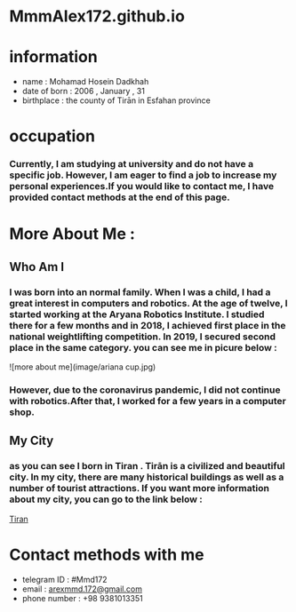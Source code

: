 # MmmAlex172.github.io

# information
- name : Mohamad Hosein Dadkhah
- date of born : 2006 , January , 31
- birthplace : the county of Tirān in Esfahan province
# occupation
### Currently, I am studying at university and do not have a specific job. However, I am eager to find a job to increase my personal experiences.If you would like to contact me, I have provided contact methods at the end of this page.
# More About Me :
## Who Am I
### I was born into an normal family. When I was a child, I had a great interest in computers and robotics. At the age of twelve, I started working at the Aryana Robotics Institute. I studied there for a few months and in 2018, I achieved first place in the national weightlifting competition. In 2019, I secured second place in the same category. you can see me in picure below :

![more about me](image/ariana cup.jpg)

### However, due to the coronavirus pandemic, I did not continue with robotics.After that, I worked for a few years in a computer shop.
## My City
### as you can see I born in Tiran . Tirān is a civilized and beautiful city. In my city, there are many historical buildings as well as a number of tourist attractions. If you want more information about my city, you can go to the link below :
[Tiran](https://fa.wikipedia.org/wiki/%D8%AA%DB%8C%D8%B1%D8%A7%D9%86)
# Contact methods with me
- telegram ID : #Mmd172
- email : arexmmd.172@gmail.com
- phone number : +98 9381013351
